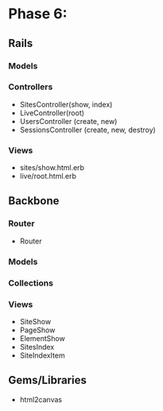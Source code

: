 # Phase 6:

## Rails
### Models

### Controllers
  * SitesController(show, index)
  * LiveController(root)
  * UsersController (create, new)
  * SessionsController (create, new, destroy)

### Views
  * sites/show.html.erb
  * live/root.html.erb

## Backbone
### Router
  * Router

### Models

### Collections

### Views
  * SiteShow
  * PageShow
  * ElementShow
  * SitesIndex
  * SiteIndexItem

## Gems/Libraries
  * html2canvas
